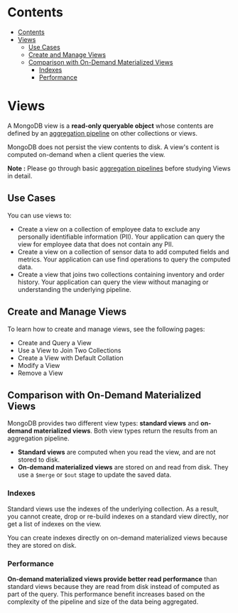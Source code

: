 # Contents

- [Contents](#contents)
- [Views](#views)
  - [Use Cases](#use-cases)
  - [Create and Manage Views](#create-and-manage-views)
  - [Comparison with On-Demand Materialized Views](#comparison-with-on-demand-materialized-views)
    - [Indexes](#indexes)
    - [Performance](#performance)

# Views

A MongoDB view is a **read-only queryable object** whose contents are defined by an [aggregation pipeline](../6.%20MongoDB%20Aggregation/6.1%20Introductiion%20to%20Aggregation.md) on other collections or views.

MongoDB does not persist the view contents to disk. A view's content is computed on-demand when a client queries the view.

**Note :** Please go through basic [aggregation pipelines](../6.%20MongoDB%20Aggregation/6.1%20Introductiion%20to%20Aggregation.md) before studying Views in detail.

## Use Cases

You can use views to:

-   Create a view on a collection of employee data to exclude any personally identifiable information (PII). Your application can query the view for employee data that does not contain any PII.
-   Create a view on a collection of sensor data to add computed fields and metrics. Your application can use find operations to query the computed data.
-   Create a view that joins two collections containing inventory and order history. Your application can query the view without managing or understanding the underlying pipeline.

## Create and Manage Views

To learn how to create and manage views, see the following pages:

-   Create and Query a View
-   Use a View to Join Two Collections
-   Create a View with Default Collation
-   Modify a View
-   Remove a View

## Comparison with On-Demand Materialized Views

MongoDB provides two different view types: **standard views** and **on-demand materialized views**.
Both view types return the results from an aggregation pipeline.

-   **Standard views** are computed when you read the view, and are not stored to disk.
-   **On-demand materialized views** are stored on and read from disk. They use a `$merge` or `$out` stage to update the saved data.

### Indexes

Standard views use the indexes of the underlying collection. As a result, you cannot create, drop or re-build indexes on a standard view directly, nor get a list of indexes on the view.

You can create indexes directly on on-demand materialized views because they are stored on disk.

### Performance

**On-demand materialized views provide better read performance** than standard views because they are read from disk instead of computed as part of the query. This performance benefit increases based on the complexity of the pipeline and size of the data being aggregated.
